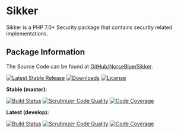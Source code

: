 # Sikker
Sikker is a PHP 7.0+ Security package that contains security related implementations.

## Package Information

The Source Code can be found at [GitHub/NorseBlue/Sikker]().

[![Latest Stable Release][packagist-release-badge]][packagist-release-link]
[![Downloads][packagist-downloads-badge]][packagist-downloads-link]
[![License][opensource-license-badge]][opensource-license-link]

**Stable (master):**

[![Build Status][scrutinizer-buildstatus-master-badge]][scrutinizer-buildstatus-master-link]
[![Scrutinizer Code Quality][scrutinizer-quality-master-badge]][scrutinizer-quality-master-link]
[![Code Coverage][scrutinizer-codecoverage-master-badge]][scrutinizer-codecoverage-master-link]

**Latest (develop):**

[![Build Status][scrutinizer-buildstatus-develop-badge]][scrutinizer-buildstatus-develop-link]
[![Scrutinizer Code Quality][scrutinizer-quality-develop-badge]][scrutinizer-quality-develop-link]
[![Code Coverage][scrutinizer-codecoverage-develop-badge]][scrutinizer-codecoverage-develop-link]

[opensource-license-link]: https://opensource.org/licenses/MIT
[opensource-license-badge]: https://img.shields.io/github/license/NorseBlue/Sikker.svg
[packagist-downloads-link]: https://github.com/NorseBlue/Sikker/releases
[packagist-downloads-badge]: https://img.shields.io/packagist/dt/NorseBlue/Sikker.svg
[packagist-release-link]: https://packagist.org/packages/norseblue/sikker
[packagist-release-badge]: https://img.shields.io/packagist/v/NorseBlue/Sikker.svg?style=flat
[scrutinizer-buildstatus-master-link]: https://scrutinizer-ci.com/g/NorseBlue/Sikker/build-status/master
[scrutinizer-buildstatus-master-badge]: https://scrutinizer-ci.com/g/NorseBlue/Sikker/badges/build.png?b=master
[scrutinizer-quality-master-link]: https://scrutinizer-ci.com/g/NorseBlue/Sikker/?branch=master
[scrutinizer-quality-master-badge]: https://scrutinizer-ci.com/g/NorseBlue/Sikker/badges/quality-score.png?b=master
[scrutinizer-codecoverage-master-link]: https://scrutinizer-ci.com/g/NorseBlue/Sikker/?branch=master
[scrutinizer-codecoverage-master-badge]: https://scrutinizer-ci.com/g/NorseBlue/Sikker/badges/coverage.png?b=master
[scrutinizer-buildstatus-develop-link]: https://scrutinizer-ci.com/g/NorseBlue/Sikker/build-status/develop
[scrutinizer-buildstatus-develop-badge]: https://scrutinizer-ci.com/g/NorseBlue/Sikker/badges/build.png?b=develop
[scrutinizer-quality-develop-link]: https://scrutinizer-ci.com/g/NorseBlue/Sikker/?branch=develop
[scrutinizer-quality-develop-badge]: https://scrutinizer-ci.com/g/NorseBlue/Sikker/badges/quality-score.png?b=develop
[scrutinizer-codecoverage-develop-link]: https://scrutinizer-ci.com/g/NorseBlue/Sikker/?branch=develop
[scrutinizer-codecoverage-develop-badge]: https://scrutinizer-ci.com/g/NorseBlue/Sikker/badges/coverage.png?b=develop